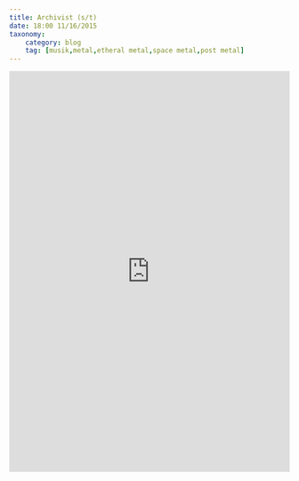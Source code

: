 ```yaml
---
title: Archivist (s/t)
date: 18:00 11/16/2015
taxonomy:
    category: blog
    tag: [musik,metal,etheral metal,space metal,post metal]
---
```


<iframe style="border: 0; width: 100%; height: 720px;" src="https://bandcamp.com/EmbeddedPlayer/album=3665187972/size=large/bgcol=333333/linkcol=e32c14/transparent=true/" seamless><a href="http://archivistmusic.bandcamp.com/album/archivist">ARCHIVIST by Archivist</a></iframe>